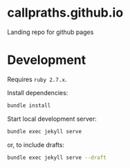 # callpraths.github.io
Landing repo for github pages

# Development

Requires `ruby 2.7.x`.

Install dependencies:

```sh
bundle install
```

Start local development server:

```sh
bundle exec jekyll serve
```

or, to include drafts:

```sh
bundle exec jekyll serve --draft
```